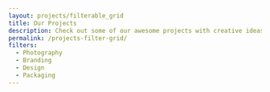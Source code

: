 ```yaml
---
layout: projects/filterable_grid
title: Our Projects
description: Check out some of our awesome projects with creative ideas and great design.
permalink: /projects-filter-grid/
filters:
  - Photography
  - Branding
  - Design
  - Packaging
---
```

